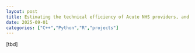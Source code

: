 ```yaml
---
layout: post 
title: Estimating the technical efficiency of Acute NHS providers, and the determinants of inefficiency
date: 2025-09-01
categories: ["C++","Python","R","projects"]
---
```


[tbd]